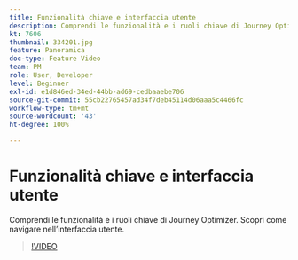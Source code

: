 ```yaml
---
title: Funzionalità chiave e interfaccia utente
description: Comprendi le funzionalità e i ruoli chiave di Journey Optimizer. Scopri come navigare nell’interfaccia utente.
kt: 7606
thumbnail: 334201.jpg
feature: Panoramica
doc-type: Feature Video
team: PM
role: User, Developer
level: Beginner
exl-id: e1d846ed-34ed-44bb-ad69-cedbaaebe706
source-git-commit: 55cb22765457ad34f7deb45114d06aaa5c4466fc
workflow-type: tm+mt
source-wordcount: '43'
ht-degree: 100%

---
```


# Funzionalità chiave e interfaccia utente

Comprendi le funzionalità e i ruoli chiave di Journey Optimizer. Scopri come navigare nell’interfaccia utente.

>[!VIDEO](https://video.tv.adobe.com/v/334201?quality=12)
